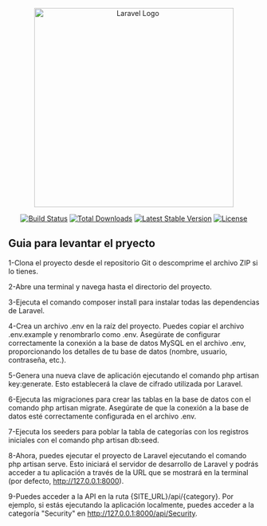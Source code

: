 <p align="center"><a href="https://laravel.com" target="_blank"><img src="https://raw.githubusercontent.com/laravel/art/master/logo-lockup/5%20SVG/2%20CMYK/1%20Full%20Color/laravel-logolockup-cmyk-red.svg" width="400" alt="Laravel Logo"></a></p>

<p align="center">
<a href="https://github.com/laravel/framework/actions"><img src="https://github.com/laravel/framework/workflows/tests/badge.svg" alt="Build Status"></a>
<a href="https://packagist.org/packages/laravel/framework"><img src="https://img.shields.io/packagist/dt/laravel/framework" alt="Total Downloads"></a>
<a href="https://packagist.org/packages/laravel/framework"><img src="https://img.shields.io/packagist/v/laravel/framework" alt="Latest Stable Version"></a>
<a href="https://packagist.org/packages/laravel/framework"><img src="https://img.shields.io/packagist/l/laravel/framework" alt="License"></a>
</p>

## Guia para levantar el pryecto

1-Clona el proyecto desde el repositorio Git o descomprime el archivo ZIP si lo tienes.

2-Abre una terminal y navega hasta el directorio del proyecto.

3-Ejecuta el comando composer install para instalar todas las dependencias de Laravel.

4-Crea un archivo .env en la raíz del proyecto. Puedes copiar el archivo .env.example y renombrarlo como .env. Asegúrate de configurar correctamente la conexión a la base de datos MySQL en el archivo .env, proporcionando los detalles de tu base de datos (nombre, usuario, contraseña, etc.).

5-Genera una nueva clave de aplicación ejecutando el comando php artisan key:generate. Esto establecerá la clave de cifrado utilizada por Laravel.

6-Ejecuta las migraciones para crear las tablas en la base de datos con el comando php artisan migrate. Asegúrate de que la conexión a la base de datos esté correctamente configurada en el archivo .env.

7-Ejecuta los seeders para poblar la tabla de categorías con los registros iniciales con el comando php artisan db:seed.

8-Ahora, puedes ejecutar el proyecto de Laravel ejecutando el comando php artisan serve. Esto iniciará el servidor de desarrollo de Laravel y podrás acceder a tu aplicación a través de la URL que se mostrará en la terminal (por defecto, http://127.0.0.1:8000).

9-Puedes acceder a la API en la ruta {SITE_URL}/api/{category}. Por ejemplo, si estás ejecutando la aplicación localmente, puedes acceder a la categoría "Security" en http://127.0.0.1:8000/api/Security.